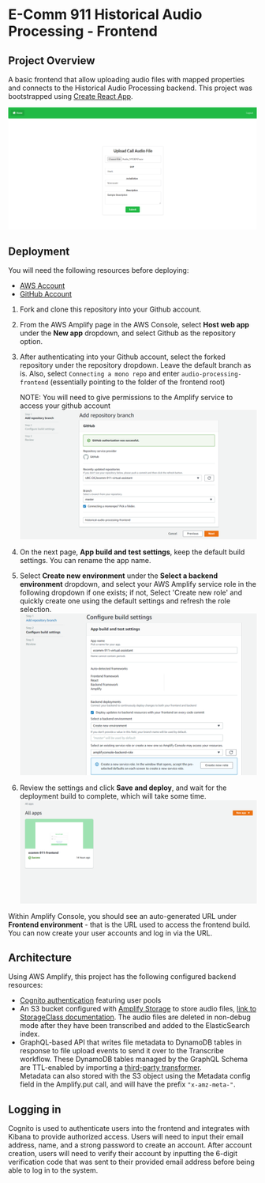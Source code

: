 # E-Comm 911 Historical Audio Processing - Frontend

## Project Overview

A basic frontend that allow uploading audio files with mapped properties and connects to the
Historical Audio Processing backend. This project was bootstrapped using [Create React App](https://github.com/facebook/create-react-app).

![alt text](documentation_images/audio-processing-frontend-upload.png)

## Deployment

You will need the following resources before deploying:
* [AWS Account](https://aws.amazon.com/account/)
* [GitHub Account](https://github.com)

1) Fork and clone this repository into your Github account.
2) From the AWS Amplify page in the AWS Console, select **Host web app** under the **New app** dropdown, and select 
   Github as the repository option.
3) After authenticating into your Github account, select the forked repository under the repository dropdown. Leave 
   the default branch as is. Also, select `Connecting a mono repo` and enter `audio-processing-frontend` (essentially
   pointing to the folder of the frontend root)
   
   NOTE: You will need to give permissions to the Amplify service to access your github account
![alt text](documentation_images/audio-processing-frontend-select-repo.PNG)
4) On the next page, **App build and test settings**, keep the default build settings. You can rename the app name.
5) Select **Create new environment** under the **Select a backend environment** dropdown, and select your AWS Amplify 
   service role in the following dropdown if one exists; if not, Select 'Create new role' and quickly create one using 
   the default settings and refresh the role selection.
![alt text](documentation_images/audio-processing-frontend-build-settings.png)
6) Review the settings and click **Save and deploy**, and wait for the deployment build to complete, which will take 
   some time.
![alt text](documentation_images/audio-processing-frontend-deploy-success.png)

Within Amplify Console, you should see an auto-generated URL under **Frontend environment** - that is the URL used 
to access the frontend build. You can now create your user accounts and log in via the URL.

## Architecture

Using AWS Amplify, this project has the following configured backend resources:
* [Cognito authentication](https://docs.amplify.aws/lib/auth/getting-started/q/platform/js) featuring user pools
* An S3 bucket configured with [Amplify Storage](https://docs.amplify.aws/lib/storage/overview/q/platform/js) to store 
  audio files, [link to StorageClass documentation](https://aws-amplify.github.io/amplify-js/api/classes/storageclass.html).
  The audio files are deleted in non-debug mode after they have been transcribed and added to the ElasticSearch index.
* GraphQL-based API that writes file metadata to DynamoDB tables in response to file upload events to send it over to 
  the Transcribe workflow. These DynamoDB tables managed by the GraphQL Schema are TTL-enabled by 
  importing a [third-party transformer](https://github.com/flogy/graphql-ttl-transformer). \
Metadata can also stored with the S3 object using the Metadata config field in the Amplify.put call, and will 
  have the prefix ```"x-amz-meta-"```.

## Logging in

Cognito is used to authenticate users into the frontend and integrates with Kibana to provide 
authorized access. Users will need to input their email address, name, and a strong password to create an account.
After account creation, users will need to verify their account by inputting the 6-digit verification code that was 
sent to their provided email address before being able to log in to the system.
